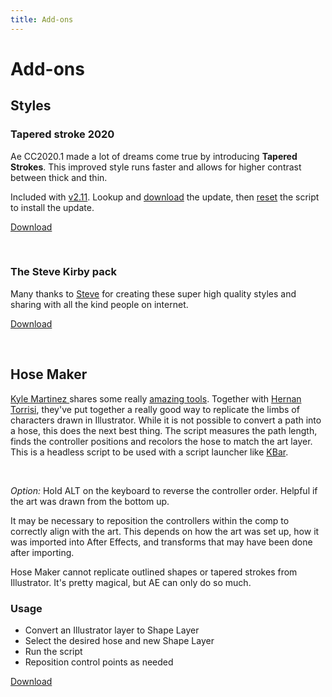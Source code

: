 ```yaml
---
title: Add-ons
---
```


# Add-ons

## Styles
### Tapered stroke 2020
<Screenshot 
    url="/rubberhose2/addons-taper2020.gif" 
    alt="RH2 styles - Tapered hose 2020"
    width="350px" 
    left />

Ae CC2020.1 made a lot of dreams come true by introducing **Tapered Strokes**. This improved style runs faster and allows for higher contrast between thick and thin.

Included with [v2.11](changelog.html#_2-11). Lookup and [download](http://license.battleaxe.co) the update, then [reset](manage.html#reset-everything) the script to install the update. 

<a href="./download/TaperedStroke-2020.zip" class="nav-link action-button">Download</a>

<br />

### The Steve Kirby pack

<Screenshot 
    url="/rubberhose2/addons-kirby.gif" 
    alt="RH2 styles - Steve Kirby"
    width="350px" 
    right />

Many thanks to [Steve](https://stevekirby.co.uk/) for creating these super high quality styles and sharing with all the kind people on internet.

<a href="./download/SteveKirby_RH2_Styles.zip" class="nav-link action-button">Download</a>

<br />

## Hose Maker
<Screenshot 
    url="/rubberhose2/addons-hosemaker.gif" 
    alt="RH2 Hose maker"
    width="480px" 
    left />

[Kyle Martinez ](https://twitter.com/kyletmartinez) shares some really [amazing tools](https://gumroad.com/kyletmartinez). Together with [Hernan Torrisi](https://twitter.com/airnanan), they've put together a really good way to replicate the limbs of characters drawn in Illustrator. While it is not possible to convert a path into a hose, this does the next best thing. The script measures the path length, finds the controller positions and recolors the hose to match the art layer. This is a headless script to be used with a script launcher like [KBar](https://aescripts.com/kbar/).

<br />

*Option:* Hold ALT on the keyboard to reverse the controller order. Helpful if the art was drawn from the bottom up. 

It may be necessary to reposition the controllers within the comp to correctly align with the art. This depends on how the art was set up, how it was imported into After Effects, and transforms that may have been done after importing.

Hose Maker cannot replicate outlined shapes or tapered strokes from Illustrator. It's pretty magical, but AE can only do so much.

### Usage
- Convert an Illustrator layer to Shape Layer
- Select the desired hose and new Shape Layer
- Run the script
- Reposition control points as needed

<a href="./download/HoseMaker_1.0.zip" class="nav-link action-button">Download</a>
